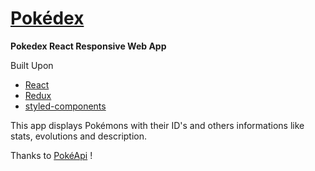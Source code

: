 # [Pokédex](https://ssi-moha.github.io/pokedex/#/)

**Pokedex React Responsive Web App**

Built Upon

* [React](https://reactjs.org/)
* [Redux](https://redux.js.org/)
* [styled-components](https://styled-components.com/)

This app displays Pokémons with their ID's and others informations like stats, evolutions and description.

Thanks to [PokéApi](https://github.com/PokeAPI/pokeapi) !
